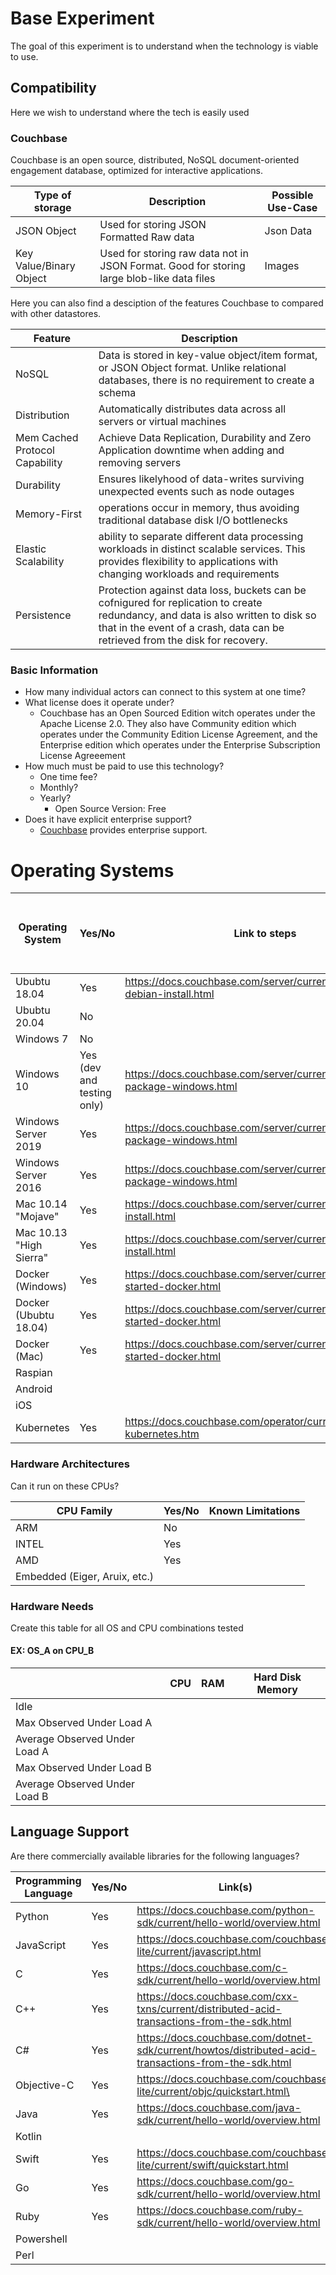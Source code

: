# Base Experiment
The goal of this experiment is to understand when the technology is viable to use. 

## Compatibility 
Here we wish to understand where the tech is easily used

### Couchbase
Couchbase is an open source, distributed, NoSQL document-oriented engagement database, optimized for interactive applications. 

|Type of storage|Description|Possible Use-Case|
|--|--|--|
JSON Object|Used for storing JSON Formatted Raw data| Json Data
Key Value/Binary Object|Used for storing raw data not in JSON Format. Good for storing large blob-like data files|Images|


Here you can also find a desciption of the features Couchbase to compared with other datastores.

|Feature|Description|
|--|--|
NoSQL|Data is stored in key-value object/item format, or JSON Object format. Unlike relational databases, there is no requirement to create a schema|
Distribution|Automatically distributes data across all servers or virtual machines|
Mem Cached Protocol Capability|Achieve Data Replication, Durability and Zero Application downtime when adding and removing servers
Durability|Ensures likelyhood of data-writes surviving unexpected events such as node outages
Memory-First| operations occur in memory, thus avoiding traditional database disk I/O bottlenecks
Elastic Scalability|ability to separate different data processing workloads in distinct scalable services. This provides flexibility to applications with changing workloads and requirements
Persistence|Protection against data loss, buckets can be cofnigured for replication to create redundancy, and data is also written to disk so that in the event of a crash, data can be retrieved from the disk for recovery.



### Basic Information
- How many individual actors can connect to this system at one time? 
- What license does it operate under?
    -  Couchbase has an Open Sourced Edition witch operates under the Apache License 2.0. They also have Community edition which operates under the Community Edition License Agreement,  and the Enterprise edition which operates under the Enterprise Subscription License Agreeement 
- How much must be paid to use this technology?
    - One time fee?
    - Monthly?
    - Yearly?
        - Open Source Version: Free
- Does it have explicit enterprise support? 
    - [Couchbase](https://www.couchbase.com/support-policy/enterprise-software) provides enterprise support.  
  
# Operating Systems
|Operating System|Yes/No|Link to steps|Average Install Time| Number of Manual Steps to Install|
|--|--|--|--|--|
Ububtu 18.04|Yes|https://docs.couchbase.com/server/current/install/ubuntu-debian-install.html|
Ububtu 20.04|No|||
Windows 7|No||
Windows 10|Yes (dev and testing only)|https://docs.couchbase.com/server/current/install/install-package-windows.html||
Windows Server 2019|Yes|https://docs.couchbase.com/server/current/install/install-package-windows.html||
Windows Server 2016|Yes|https://docs.couchbase.com/server/current/install/install-package-windows.html||
Mac 10.14 "Mojave"|Yes|https://docs.couchbase.com/server/current/install/macos-install.html||
Mac 10.13 "High Sierra"|Yes|https://docs.couchbase.com/server/current/install/macos-install.html||
Docker (Windows)|Yes|https://docs.couchbase.com/server/current/install/getting-started-docker.html||
Docker (Ububtu 18.04)|Yes|https://docs.couchbase.com/server/current/install/getting-started-docker.html||
Docker (Mac)|Yes|https://docs.couchbase.com/server/current/install/getting-started-docker.html||
Raspian||||
Android||||
iOS||||
Kubernetes|Yes|https://docs.couchbase.com/operator/current/install-kubernetes.htm||


### Hardware Architectures 
Can it run on these CPUs?

|CPU Family|Yes/No|Known Limitations|
|--|--|--|
ARM|No|
INTEL|Yes|
AMD|Yes|
Embedded (Eiger, Aruix, etc.)||

### Hardware Needs 
Create this table for all OS and CPU combinations tested 

#### EX: OS_A on CPU_B
||CPU|RAM|Hard Disk Memory|
|--|--|--|--|
|Idle||||
|Max Observed Under Load A||||
|Average Observed Under Load A||||
|Max Observed Under Load B||||
|Average Observed Under Load B||||


## Language Support
Are there commercially available libraries for the following languages?

|Programming Language|Yes/No|Link(s)|
|--|--|--|
Python|Yes|https://docs.couchbase.com/python-sdk/current/hello-world/overview.html|
JavaScript|Yes|https://docs.couchbase.com/couchbase-lite/current/javascript.html|
C|Yes|https://docs.couchbase.com/c-sdk/current/hello-world/overview.html|
C++|Yes|https://docs.couchbase.com/cxx-txns/current/distributed-acid-transactions-from-the-sdk.html|
C#|Yes|https://docs.couchbase.com/dotnet-sdk/current/howtos/distributed-acid-transactions-from-the-sdk.html|
Objective-C|Yes|https://docs.couchbase.com/couchbase-lite/current/objc/quickstart.html\
Java|Yes|https://docs.couchbase.com/java-sdk/current/hello-world/overview.html|
Kotlin||
Swift|Yes|https://docs.couchbase.com/couchbase-lite/current/swift/quickstart.html|
Go|Yes|https://docs.couchbase.com/go-sdk/current/hello-world/overview.html|
Ruby|Yes|https://docs.couchbase.com/ruby-sdk/current/hello-world/overview.html|
Powershell||
Perl||
